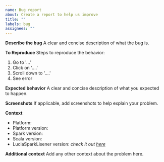 ```yaml
---
name: Bug report
about: Create a report to help us improve
title: ""
labels: bug
assignees: ""
---
```


**Describe the bug**
A clear and concise description of what the bug is.

**To Reproduce**
Steps to reproduce the behavior:

1. Go to '...'
2. Click on '....'
3. Scroll down to '....'
4. See error

**Expected behavior**
A clear and concise description of what you expected to happen.

**Screenshots**
If applicable, add screenshots to help explain your problem.

**Context**

- Platform:
- Platform version:
- Spark version:
- Scala version:
- LuciaSparkLisener version: _check it out [here](https://api.sparklistener.lucia.montara.io/version)_

**Additional context**
Add any other context about the problem here.
